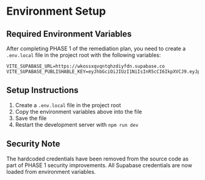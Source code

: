 # Environment Setup

## Required Environment Variables

After completing PHASE 1 of the remediation plan, you need to create a `.env.local` file in the
project root with the following variables:

```env
VITE_SUPABASE_URL=https://wkossxqvqntqhzdiyfdn.supabase.co
VITE_SUPABASE_PUBLISHABLE_KEY=eyJhbGciOiJIUzI1NiIsInR5cCI6IkpXVCJ9.eyJpc3MiOiJzdXBhYmFzZSIsInJlZiI6Indrb3NzeHF2cW50cWh6ZGl5ZmRuIiwicm9sZSI6ImFub24iLCJpYXQiOjE3NDc0ODYzMTgsImV4cCI6MjA2MzA2MjMxOH0.cOtb4R51ffsp70R3TR16bMAHeO1WFnnAzsGSeCkp5RM
```

## Setup Instructions

1. Create a `.env.local` file in the project root
2. Copy the environment variables above into the file
3. Save the file
4. Restart the development server with `npm run dev`

## Security Note

The hardcoded credentials have been removed from the source code as part of PHASE 1 security
improvements. All Supabase credentials are now loaded from environment variables.
